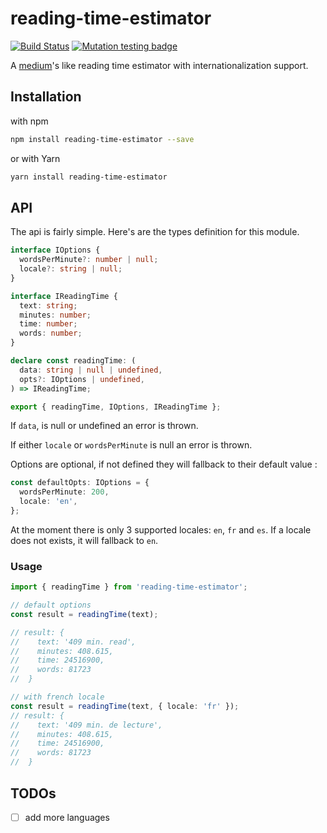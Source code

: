 # reading-time-estimator

[![Build Status](https://travis-ci.org/lbenie/reading-time-estimator.svg?branch=master)](https://travis-ci.org/lbenie/reading-time-estimator)
[![Mutation testing badge](https://badge.stryker-mutator.io/github.com/lbenie/reading-time-estimator/master)](https://stryker-mutator.github.io)

A [medium](https://medium.com/)'s like reading time estimator with
internationalization support.

## Installation

with npm

```sh
npm install reading-time-estimator --save
```

or with Yarn

```sh
yarn install reading-time-estimator
```

## API

The api is fairly simple. Here's are the types definition for this module.

```typescript
interface IOptions {
  wordsPerMinute?: number | null;
  locale?: string | null;
}

interface IReadingTime {
  text: string;
  minutes: number;
  time: number;
  words: number;
}

declare const readingTime: (
  data: string | null | undefined,
  opts?: IOptions | undefined,
) => IReadingTime;

export { readingTime, IOptions, IReadingTime };
```

If `data`, is null or undefined an error is thrown.

If either `locale` or `wordsPerMinute` is null an error is thrown.

Options are optional, if not defined they will fallback to their default value :

```typescript
const defaultOpts: IOptions = {
  wordsPerMinute: 200,
  locale: 'en',
};
```

At the moment there is only 3 supported locales: `en`, `fr` and `es`. If a
locale does not exists, it will fallback to `en`.

### Usage

```typescript
import { readingTime } from 'reading-time-estimator';

// default options
const result = readingTime(text);

// result: {
//    text: '409 min. read',
//    minutes: 408.615,
//    time: 24516900,
//    words: 81723
//  }

// with french locale
const result = readingTime(text, { locale: 'fr' });
// result: {
//    text: '409 min. de lecture',
//    minutes: 408.615,
//    time: 24516900,
//    words: 81723
//  }
```

## TODOs

- [ ] add more languages
